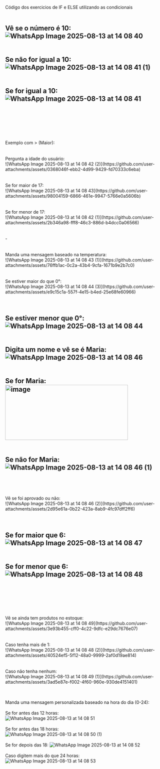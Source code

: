 Código dos exercicios de IF e ELSE utilizando as condicionais
<br><br>

Vê se o número é 10:
<br>
![WhatsApp Image 2025-08-13 at 14 08 40](https://github.com/user-attachments/assets/ca49c0ce-5f2c-455a-bdf8-a3c55192a945)
<br>
<br>
<br>
Se não for igual a 10: 
<br>
![WhatsApp Image 2025-08-13 at 14 08 41 (1)](https://github.com/user-attachments/assets/0b1661a9-bbb9-4238-bc62-47e968aea470)
<br>
<br>
<br>
Se for igual a 10:
<br>
![WhatsApp Image 2025-08-13 at 14 08 41](https://github.com/user-attachments/assets/c7bce9dc-5445-497d-ad22-719ee3e1eb28)
<br>
<br>
<br>
-
<br>
<br>
<br>
Exemplo com > (Maior):
<br>
<br>
<br>
Pergunta a idade do usuário:
<br>
![WhatsApp Image 2025-08-13 at 14 08 42 (2)](https://github.com/user-attachments/assets/0368046f-ebb2-4d99-9429-fd70333c6eba)
<br>
<br>
<br>
Se for maior de 17:
<br>
![WhatsApp Image 2025-08-13 at 14 08 43](https://github.com/user-attachments/assets/98004159-6866-461e-9947-5766e0a5606b)
<br>
<br>
<br>
Se for menor de 17:
<br>
![WhatsApp Image 2025-08-13 at 14 08 42 (1)](https://github.com/user-attachments/assets/2b346a98-fff8-46c3-886d-b4dcc0a06566)
<br>
<br>
<br>
-
<br>
<br>
<br>
Manda uma mensagem baseado na temperatura:
<br>
![WhatsApp Image 2025-08-13 at 14 08 43 (1)](https://github.com/user-attachments/assets/76ffb1ac-0c2a-43b4-9cfa-1671b9e2b7c0)
<br>
<br>
<br>
Se estiver maior do que 0°:
<br>
![WhatsApp Image 2025-08-13 at 14 08 44 (3)](https://github.com/user-attachments/assets/e9c15c1a-557f-4e15-b4ed-25e68fe60966)
<br>
<br>
<br>

Se estiver menor que 0°:
<br>
![WhatsApp Image 2025-08-13 at 14 08 44](https://github.com/user-attachments/assets/6b70a972-049d-4208-8e24-9057c0f34d0c)
<br>
<br>
<br>
Digita um nome e vê se é Maria:
<br>
![WhatsApp Image 2025-08-13 at 14 08 46](https://github.com/user-attachments/assets/9e97c159-c087-428f-86c2-e763deca49f2)
<br>
<br>
<br>
Se for Maria:
<br>
<img width="392" height="176" alt="image" src="https://github.com/user-attachments/assets/5f8d3b2f-3df7-43ea-a53c-893189f3c1fe" />
<br>
<br>
<br>
Se não for Maria:
<br>
![WhatsApp Image 2025-08-13 at 14 08 46 (1)](https://github.com/user-attachments/assets/401633a8-00f0-431d-bded-ea3e492a1d2a)
<br>
<br>
--
<br>
<br>
Vê se foi aprovado ou não:
<br>
![WhatsApp Image 2025-08-13 at 14 08 46 (2)](https://github.com/user-attachments/assets/2d95e61a-0b22-423a-8ab9-4fc97dff2ff6)
<br>
<br>
<br>

Se for maior que 6:
<br>
![WhatsApp Image 2025-08-13 at 14 08 47](https://github.com/user-attachments/assets/92747466-e8be-4d71-989c-54109e66d929)
<br>
<br>
<br>
Se for menor que 6:
<br>
![WhatsApp Image 2025-08-13 at 14 08 48](https://github.com/user-attachments/assets/1e6a7327-87c5-46b7-9df4-012c50d5873c)
<br>
<br>
<br>
--
<br>
<br>
<br>
Vê se ainda tem produtos no estoque:
<br>
![WhatsApp Image 2025-08-13 at 14 08 49](https://github.com/user-attachments/assets/3e93b455-cff0-4c22-9dfc-e29dc7676e07)
<br>
<br>
<br>
Caso tenha mais de 1:
<br>
![WhatsApp Image 2025-08-13 at 14 08 48 (2)](https://github.com/user-attachments/assets/40524ef5-5f12-48a0-9999-2af0d19ae814)
<br>
<br>
<br>
Caso não tenha nenhum:
<br>
![WhatsApp Image 2025-08-13 at 14 08 49 (1)](https://github.com/user-attachments/assets/3ad5e87e-f002-4f60-960e-930de4151401)
<br>
<br>
<br>

Manda uma mensagem personalizada baseado na hora do dia (0-24):
<br>
<br>
Se for antes das 12 horas:
<br>
![WhatsApp Image 2025-08-13 at 14 08 51](https://github.com/user-attachments/assets/dab95736-2040-42a7-bd8b-872fb3c118fc)
<br>
<br>
Se for antes das 18 horas:
<br>
![WhatsApp Image 2025-08-13 at 14 08 50 (1)](https://github.com/user-attachments/assets/0a423f24-110d-441b-be18-fd626b7d80f1)
<br>
<br>
Se for depois das 18:
![WhatsApp Image 2025-08-13 at 14 08 52](https://github.com/user-attachments/assets/699490f4-caa2-487e-919a-675f10b08016)
<br>
<br>
Caso digitem mais do que 24 horas:
<br>
![WhatsApp Image 2025-08-13 at 14 08 53](https://github.com/user-attachments/assets/2d4e12e4-ac8a-4f74-9e5a-b988b6e0e03c)

